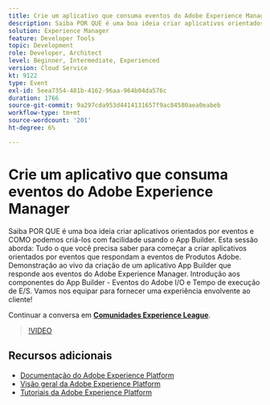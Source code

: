 ```yaml
---
title: Crie um aplicativo que consuma eventos do Adobe Experience Manager
description: Saiba POR QUE é uma boa ideia criar aplicativos orientados por eventos e COMO podemos criá-los com facilidade usando o App Builder. Esta sessão aborda tudo o que você precisa saber para começar a criar aplicativos orientados por eventos que respondam a eventos de produtos Adobe. Demonstração ao vivo da criação de um aplicativo App Builder que responde aos eventos do Adobe Experience Manager. Introdução aos componentes do App Builder - Eventos do Adobe I/O e Tempo de execução de E/S. Vamos nos equipar para fornecer uma experiência envolvente ao cliente!
solution: Experience Manager
feature: Developer Tools
topic: Development
role: Developer, Architect
level: Beginner, Intermediate, Experienced
version: Cloud Service
kt: 9122
type: Event
exl-id: 5eea7354-481b-4162-96aa-964b04da576c
duration: 1766
source-git-commit: 9a297cda953d4414131657f9ac84580aea0eabeb
workflow-type: tm+mt
source-wordcount: '201'
ht-degree: 6%

---
```


# Crie um aplicativo que consuma eventos do Adobe Experience Manager

Saiba POR QUE é uma boa ideia criar aplicativos orientados por eventos e COMO podemos criá-los com facilidade usando o App Builder. Esta sessão aborda: Tudo o que você precisa saber para começar a criar aplicativos orientados por eventos que respondam a eventos de Produtos Adobe. Demonstração ao vivo da criação de um aplicativo App Builder que responde aos eventos do Adobe Experience Manager. Introdução aos componentes do App Builder - Eventos do Adobe I/O e Tempo de execução de E/S. Vamos nos equipar para fornecer uma experiência envolvente ao cliente!

Continuar a conversa em **[Comunidades Experience League](https://adobe.ly/3ipjs8p)**.

>[!VIDEO](https://video.tv.adobe.com/v/337566/?quality=12&learn=on&hidetitle=true)

## Recursos adicionais

- [Documentação do Adobe Experience Platform](https://experienceleague.adobe.com/docs/experience-platform.html?lang=pt-BR)
- [Visão geral da Adobe Experience Platform](https://experienceleague.adobe.com/docs/experience-platform/landing/home.html?lang=pt-BR)
- [Tutoriais da Adobe Experience Platform](https://experienceleague.adobe.com/docs/platform-learn/tutorials/overview.html?lang=pt-BR)

